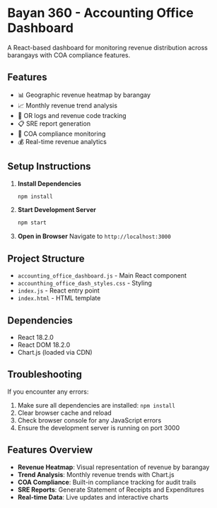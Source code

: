 # Bayan 360 - Accounting Office Dashboard

A React-based dashboard for monitoring revenue distribution across barangays with COA compliance features.

## Features

- 📊 Geographic revenue heatmap by barangay
- 📈 Monthly revenue trend analysis
- 🧾 OR logs and revenue code tracking
- 📋 SRE report generation
- 🏦 COA compliance monitoring
- 💰 Real-time revenue analytics

## Setup Instructions

1. **Install Dependencies**
   ```bash
   npm install
   ```

2. **Start Development Server**
   ```bash
   npm start
   ```

3. **Open in Browser**
   Navigate to `http://localhost:3000`

## Project Structure

- `accounting_office_dashboard.js` - Main React component
- `accounthing_office_dash_styles.css` - Styling
- `index.js` - React entry point
- `index.html` - HTML template

## Dependencies

- React 18.2.0
- React DOM 18.2.0
- Chart.js (loaded via CDN)

## Troubleshooting

If you encounter any errors:

1. Make sure all dependencies are installed: `npm install`
2. Clear browser cache and reload
3. Check browser console for any JavaScript errors
4. Ensure the development server is running on port 3000

## Features Overview
- **Revenue Heatmap**: Visual representation of revenue by barangay
- **Trend Analysis**: Monthly revenue trends with Chart.js
- **COA Compliance**: Built-in compliance tracking for audit trails
- **SRE Reports**: Generate Statement of Receipts and Expenditures
- **Real-time Data**: Live updates and interactive charts 